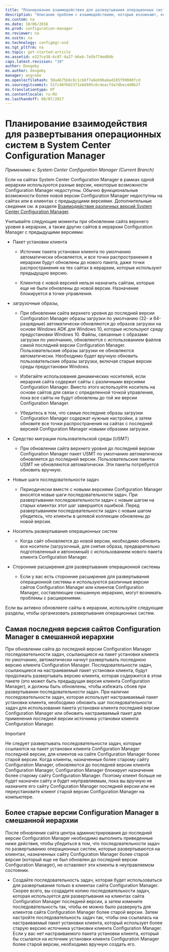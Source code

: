 ```yaml
---
title: "Планирование взаимодействия для развертывания операционных систем | Документы Майкрософт"
description: "Описание проблем с взаимодействием, которые возникают, если на сайтах System Center Configuration Manager в рамках одной иерархии используются разные версии."
ms.custom: na
ms.date: 10/06/2016
ms.prod: configuration-manager
ms.reviewer: na
ms.suite: na
ms.technology: configmgr-osd
ms.tgt_pltfrm: na
ms.topic: get-started-article
ms.assetid: e327ce38-6c07-4a27-b6eb-7e5bf74ed04b
caps.latest.revision: "10"
author: Dougeby
ms.author: dougeby
manager: angrobe
ms.openlocfilehash: 50a4b75b8c8c1cb6f7a8e696abad285f99080fcd
ms.sourcegitcommit: 51fc48fb023f1e8d995c6c4eacfda7dbec4d0b2f
ms.translationtype: HT
ms.contentlocale: ru-RU
ms.lasthandoff: 08/07/2017
---
```

# <a name="planning-for-operating-system-deployment-interoperability-in-system-center-configuration-manager"></a>Планирование взаимодействия для развертывания операционных систем в System Center Configuration Manager

*Применимо к: System Center Configuration Manager (Current Branch)*

Если на сайтах System Center Configuration Manager в рамках одной иерархии используются разные версии, некоторые возможности Configuration Manager недоступны. Обычно функциональные возможности более новой версии Configuration Manager недоступны на сайтах или в клиентах с предыдущими версиями. Дополнительные сведения см. в разделе [Взаимодействие различных версий System Center Configuration Manager](../../core/plan-design/hierarchy/interoperability-between-different-versions.md).  

 Учитывайте следующие моменты при обновлении сайта верхнего уровня в иерархии, а также других сайтов в иерархии Configuration Manager с предыдущими версиями:  

-   Пакет установки клиента  

    -   Источник пакета установки клиента по умолчанию автоматически обновляется, и все точки распространения в иерархии будут обновлены до нового пакета, даже точки распространения на тех сайтах в иерархии, которые используют предыдущую версию.  

    -   Клиентов с новой версией нельзя назначить сайтам, которые еще не были обновлены до новой версии. Назначение блокируется в точке управления.  

-   загрузочные образы,  

    -   При обновлении сайта верхнего уровня до последней версии Configuration Manager образы загрузки по умолчанию (32- и 64-разрядные) автоматически обновляются до образов загрузки на основе Windows ADK для Windows 10, которые используют среду предустановки Windows 10. Файлы, связанные с образами загрузки по умолчанию, обновляются с использованием файлов самой последней версии Configuration Manager. Пользовательские образы загрузки не обновляются автоматически. Необходимо будет вручную обновить пользовательские образы загрузки, включая старые версии среды предустановки Windows.  

    -   Избегайте использования динамических носителей, если иерархия сайта содержит сайты с различными версиями Configuration Manager. Вместо этого используйте носитель на основе сайтов для связи с определенной точкой управления, пока все сайты не будут обновлены до той же версии Configuration Manager.  

    -   Убедитесь в том, что самые последние образы загрузки Configuration Manager содержат нужные настройки, а затем обновите все точки распространения на сайтах с последней версией Configuration Manager новыми образами загрузки.  

-   Средство миграции пользовательской среды (USMT)  

    -   При обновлении сайта верхнего уровня до последней версии Configuration Manager пакет USMT по умолчанию автоматически обновляется до последней версии. Пользовательские пакеты USMT не обновляются автоматически. Эти пакеты потребуется обновить вручную.  

-   Новые шаги последовательности задач  

    -   Периодически вместе с новыми версиями Configuration Manager вносятся новые шаги последовательности задач. При развертывании последовательности задач с новым шагом на старых клиентах этот шаг завершится ошибкой. Перед развертыванием последовательности задач с новым шагом убедитесь, что клиенты в целевой коллекции обновлены до новой версии.  

-   Носитель развертывания операционных систем  

    -   Когда сайт обновляется до новой версии, необходимо обновить все носители (загрузочный, для снятия образа, предварительно подготовленный и автономный) с использованием нового пакета клиента Configuration Manager.  

-   Сторонние расширения для развертывания операционной системы  

    -   Если у вас есть сторонние расширения для развертывания операционной системы и используются различные версии сайтов Configuration Manager или клиентов Configuration Manager, составляющие смешанную иерархию, могут возникать проблемы с расширениями.  

 Если вы активно обновляете сайты в иерархии, используйте следующие разделы, чтобы организовать развертывания операционных систем.  

## <a name="latest-version-of-configuration-manager-sites-in-a-mixed-hierarchy"></a>Самая последняя версия сайтов Configuration Manager в смешанной иерархии  
 При обновлении сайта до последней версии Configuration Manager последовательности задач, ссылающиеся на пакет установки клиента по умолчанию, автоматически начнут развертывать последнюю версию клиента Configuration Manager. Последовательности задач, ссылающиеся на настраиваемый пакет установки клиента, будут продолжать развертывать версию клиента, которая содержится в этом пакете (это может быть предыдущая версия клиента Configuration Manager), и должны быть обновлены, чтобы избежать сбоев при развертывании последовательности задач. При наличии последовательности задач, которая использует настраиваемый пакет установки клиента, необходимо обновить шаг последовательности задач для использования пакета установки клиента последней версии Configuration Manager или обновить настраиваемый пакет для применения последней версии источника установки клиента Configuration Manager.  

> [!IMPORTANT]  
>  Не следует развертывать последовательности задач, которые ссылаются на пакет установки клиента Configuration Manager последней версии, для клиентов на сайте Configuration Manager более старой версии. Когда клиенты, назначенные более старому сайту Configuration Manager, обновляются до последней версии клиента Configuration Manager, Configuration Manager блокирует назначение более старому сайту Configuration Manager. Поэтому клиент больше не будет назначен сайту и будет неуправляемым, пока вы вручную не назначите его сайту Configuration Manager последней версии или не переустановите клиент старой версии Configuration Manager на компьютере.  

## <a name="older-versions-of-configuration-manager-in-a-mixed-hierarchy"></a>Более старые версии Configuration Manager в смешанной иерархии  
 После обновления сайта центра администрирования до последней версии Configuration Manager необходимо выполнить приведенные ниже действия, чтобы убедиться в том, что последовательности задач по развертыванию операционных систем, которые развертываются на клиентах, назначенных сайту Configuration Manager более старой версии (который еще не был обновлен до последней версии Configuration Manager), не оставляют эти клиенты в неуправляемом состоянии.  

-   Создайте последовательность задач, которая будет использоваться для развертывания только в клиентах сайта Configuration Manager. Скорее всего, вы создадите копию последовательности задач, которая используется для развертывания на клиентах сайта Configuration Manager последней версии, а затем измените последовательность так, чтобы ее можно было развернуть для клиентов сайта Configuration Manager более старой версии. Затем настройте последовательность задач так, чтобы она ссылалась на настраиваемый пакет установки клиента, который использует более старую версию источника установки клиента Configuration Manager. Если у вас нет настраиваемого пакета установки клиента, который бы ссылался на источник установки клиента Configuration Manager более старой версии, необходимо вручную создать его.  
